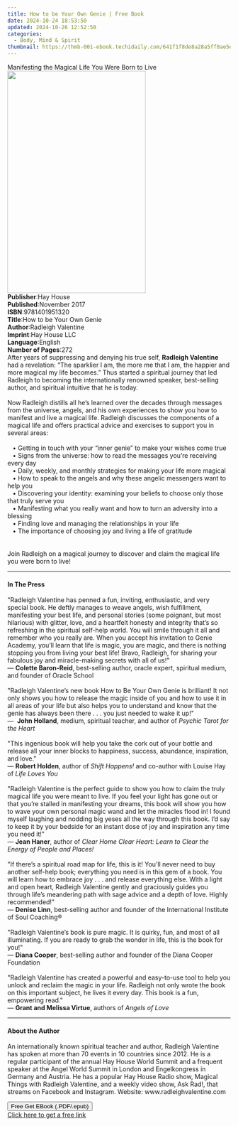 ```yaml
---
title: How to be Your Own Genie | Free Book
date: 2024-10-24 18:53:50
updated: 2024-10-26 12:52:50
categories:
  - Body, Mind & Spirit
thumbnail: https://thmb-001-ebook.techidaily.com/641f1f8de8a28a5ff0ae5e477457c2916fcbb14af2a64b5a84033bf71d351482.jpg
---
```

<main id="book-container">
  <div class="flex flex-col">
    <div class="book-brief flex-1 py-6 px-4 sm:p-6 md:py-10 md:px-8">
      <!-- brief-->
      <div class="book-brief-main">
        Manifesting the Magical Life You Were Born to Live
      </div>
    </div>
    <div
      class="book-meta-info flex-1 grid gap-4 col-start-1 col-end-3 row-start-1 sm:mb-6 sm:grid-cols-4 lg:gap-6 lg:col-start-2 lg:row-end-6 lg:row-span-6 lg:mb-0"
    >
      <div
        class="book-meta-info-left place-content-center mt-4 p-4 text-sm leading-6 col-start-2 col-span-2 dark:text-slate-400"
      >
        <img
          class="w-full h-500 object-cover rounded-lg sm:h-255 sm:col-span-2 lg:col-span-full"
          src="https://img-001-ebook.techidaily.com/84cc3f2e72ff50e8399c9fdb37dc01364099011fdcf17d1186025166a0ff3934.jpg"
          alt=""
          width="312"
          height="500"
        />
      </div>
      <div
        class="book-meta-info-right mt-2 col-start-1 row-start-2 col-span-3 self-center"
      >
        <!-- meta data  -->
        <div class="flex flex-col px-4 md:px-8">
          <div class="flex-1">
            <strong>Publisher</strong>:<span class="px-2">Hay House</span>
          </div>
          <div class="flex-1">
            <strong>Published</strong>:<span class="px-2">November 2017</span>
          </div>
          <div class="flex-1">
            <strong>ISBN</strong>:<span class="px-2">9781401951320</span>
          </div>
          <div class="flex-1">
            <strong>Title</strong>:<span class="px-2"
              >How to be Your Own Genie</span
            >
          </div>
          <div class="flex-1">
            <strong>Author</strong>:<span class="px-2">Radleigh Valentine</span>
          </div>
          <div class="flex-1">
            <strong>Imprint</strong>:<span class="px-2">Hay House LLC</span>
          </div>
          <div class="flex-1">
            <strong>Language</strong>:<span class="px-2">English</span>
          </div>
          <div class="flex-1">
            <strong>Number of Pages</strong>:<span class="px-2">272</span>
          </div>
        </div>
      </div>
    </div>
    <div class="book-description flex-1 py-6 px-4 sm:p-6 md:py-10 md:px-8">
      <div class="book-description-main">
        <div accordion-content="" id="description">
          After years of suppressing and denying his true self,
          <b>Radleigh Valentine</b> had a revelation: “The sparklier I am, the
          more me that I am, the happier and more magical my life becomes.” Thus
          started a spiritual journey that led Radleigh to becoming the
          internationally renowned speaker, best-selling author, and spiritual
          intuitive that he is today.<br /><br />Now Radleigh distills all he’s
          learned over the decades through messages from the universe, angels,
          and his own experiences to show you how to manifest and live a magical
          life. Radleigh discusses the components of a magical life and offers
          practical advice and exercises to support you in several areas:<br /><br />&nbsp;&nbsp;&nbsp;•&nbsp;Getting
          in touch with your “inner genie” to make your wishes come true<br />&nbsp;&nbsp;&nbsp;•&nbsp;Signs
          from the universe: how to read the messages you’re receiving every
          day<br />&nbsp;&nbsp;&nbsp;•&nbsp;Daily, weekly, and monthly
          strategies for making your life more magical<br />&nbsp;&nbsp;&nbsp;•&nbsp;How
          to speak to the angels and why these angelic messengers want to help
          you<br />&nbsp;&nbsp;&nbsp;•&nbsp;Discovering your identity: examining
          your beliefs to choose only those that truly serve you<br />&nbsp;&nbsp;&nbsp;•&nbsp;Manifesting
          what you really want and how to turn an adversity into a blessing<br />&nbsp;&nbsp;&nbsp;•&nbsp;Finding
          love and managing the relationships in your life<br />&nbsp;&nbsp;&nbsp;•&nbsp;The
          importance of choosing joy and living a life of gratitude<br /><br /><br />Join
          Radleigh on a magical journey to discover and claim the magical life
          you were born to live!
        </div>
        <div class="accordion-fader"></div>
      </div>
    </div>
    <div class="book-excerpts flex-1 py-6 px-4 sm:p-6 md:py-10 md:px-8">
      <!-- excerpts-->
      <div class="book-excerpts-main">
        <hr />
        <h4 class="placeholder placeholder-heading">
          <span>In The Press</span>
        </h4>
        <p>
          "Radleigh Valentine has penned a fun, inviting, enthusiastic, and very
          special book. He deftly manages to weave angels, wish fulfillment,
          manifesting your best life, and personal stories (some poignant, but
          most hilarious) with glitter, love, and a heartfelt honesty and
          integrity that’s so refreshing in the spiritual self-help world. You
          will smile through it all and remember who you really are. When you
          accept his invitation to Genie Academy, you’ll learn that life is
          magic, you are magic, and there is nothing stopping you from living
          your best life! Bravo, Radleigh, for sharing your fabulous joy and
          miracle-making secrets with all of us!"<br />—&nbsp;<b
            >Colette Baron-Reid</b
          >, best-selling author, oracle expert, spiritual medium, and founder
          of Oracle School<br /><br />"Radleigh Valentine’s new book How to Be
          Your Own Genie is brilliant! It not only shows you how to release the
          magic inside of you and how to use it in all areas of your life but
          also helps you to understand and know that the genie has always been
          there . . . you just needed to wake it up!"<br />—&nbsp;&nbsp;<b
            >John Holland</b
          >, medium, spiritual teacher, and author of&nbsp;<i
            >Psychic Tarot for the Heart</i
          ><br /><br />"This ingenious book will help you take the cork out of
          your bottle and release all your inner blocks to happiness, success,
          abundance, inspiration, and love."<br />—&nbsp;<b>Robert Holden</b>,
          author of&nbsp;<i>Shift Happens!</i>&nbsp;and&nbsp;co-author with
          Louise Hay of&nbsp;<i>Life Loves You</i><br /><br />"Radleigh
          Valentine is the perfect guide to show you how to claim the truly
          magical life you were meant to live. If you feel your light has gone
          out or that you’re stalled in manifesting your dreams, this book will
          show you how to wave your own personal magic wand and let the miracles
          flood in! I found myself laughing and nodding big yeses all the way
          through this book. I’d say to keep it by your bedside for an instant
          dose of joy and inspiration any time you need it!"<br />—&nbsp;<b
            >Jean Haner</b
          >, author of&nbsp;<i
            >Clear Home Clear Heart: Learn to Clear the Energy of People and
            Places!&nbsp;</i
          ><br /><br />"If there’s a spiritual road map for life, this is it!
          You’ll never need to buy another self-help book; everything you need
          is in this gem of a book. You will learn how to embrace joy . . . and
          release everything else. With a light and open heart, Radleigh
          Valentine gently and graciously guides you through life’s meandering
          path with sage advice and a depth of love. Highly recommended!"<br />—&nbsp;<b
            >Denise Linn</b
          >, best-selling author and founder of the International Institute of
          Soul Coaching®<br /><br />"Radleigh Valentine’s book is pure magic.
          It is quirky, fun, and most of all illuminating. If you are ready to
          grab the wonder in life, this is the book for you!"<br />—&nbsp;<b
            >Diana Cooper</b
          >, best-selling author and founder of the Diana Cooper Foundation<br /><br />"Radleigh
          Valentine has created a powerful and easy-to-use tool to help you
          unlock and reclaim the magic in your life. Radleigh not only wrote the
          book on this important subject, he lives it every day. This book is a
          fun, empowering read."<br />—&nbsp;<b>Grant and Melissa Virtue</b>,
          authors of&nbsp;<i>Angels of Love</i>
        </p>
      </div>
    </div>
    <div class="book-about-author flex-1 py-6 px-4 sm:p-6 md:py-10 md:px-8">
      <!-- about author-->
      <div class="book-main-author-main">
        <hr />
        <h4 class="placeholder placeholder-heading">
          <span>About the Author</span>
        </h4>
        <p>
          An internationally known spiritual teacher and author, Radleigh
          Valentine has spoken at more than 70 events in 10 countries since
          2012. He is a regular participant of the annual Hay House World Summit
          and a frequent speaker at the Angel World Summit in London and
          Engelkongress in Germany and Austria. He has a popular Hay House Radio
          show, Magical Things with Radleigh Valentine, and a weekly video show,
          Ask Rad!, that streams on Facebook and Instagram. Website:
          www.radleighvalentine.com
        </p>
      </div>
    </div>
    <div class="book-free-get flex-1 py-6 px-4 sm:p-6 md:py-10 md:px-8">
      <button
        id="btn-free-get"
        class="bg-blue-500 hover:bg-blue-700 text-white font-bold py-2 px-4 rounded"
      >
        Free Get EBook (.PDF/.epub)
      </button>
      <div id="countdown-display" class="px-2 text-lg mt-2"></div>
      <a
        id="free-link"
        class="hidden bg-blue-500 hover:bg-blue-700 text-white font-bold py-2 px-4 rounded"
        href="https://www.ebooks.com/en-us/book/96317303/how-to-be-your-own-genie/radleigh-valentine/"
        target="_blank"
        >Click here to get a free link</a
      >
    </div>
    <script>
      let countdownTime = 0;
      let countdownInterval = null;
      document
        .getElementById('btn-free-get')
        .addEventListener('click', startCountdown);
      function startCountdown() {
        countdownTime = new Date().getTime() + 60000 * 3;
        countdownInterval = setInterval(updateCountdown, 1000);
        document.getElementById('btn-free-get').disabled = true;
        document
          .getElementById('btn-free-get')
          .classList.add('bg-gray-500', 'cursor-not-allowed');
      }
      function updateCountdown() {
        let currentTime = new Date().getTime();
        let timeLeft = countdownTime - currentTime;
        let secondsLeft = Math.floor(timeLeft / 1000);
        document.getElementById('countdown-display').innerHTML =
          `Remaining time: ${secondsLeft} seconds.`;
        if (secondsLeft <= 0) {
          clearInterval(countdownInterval);
          document.getElementById('btn-free-get').classList.add('hidden');
          document.getElementById('free-link').classList.remove('hidden');
          document.getElementById('countdown-display').innerHTML = '';
        }
      }
    </script>
  </div>
</main>
